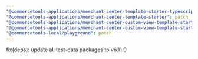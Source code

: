 ```yaml
---
"@commercetools-applications/merchant-center-template-starter-typescript": patch
"@commercetools-applications/merchant-center-template-starter": patch
"@commercetools-applications/merchant-center-custom-view-template-starter-typescript": patch
"@commercetools-applications/merchant-center-custom-view-template-starter": patch
"@commercetools-local/playground": patch
---
```


fix(deps): update all test-data packages to v6.11.0
